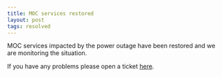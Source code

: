 ```yaml
---
title: MOC services restored
layout: post
tags: resolved
---
```


MOC services impacted by the power outage have been restored and we
are monitoring the situation.

If you have any problems please open a ticket
[here](https://osticket.massopen.cloud).
